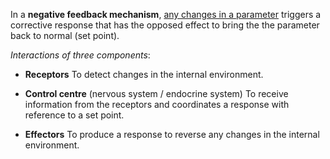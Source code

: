 In a **negative feedback mechanism**, <u>any changes in a parameter</u> triggers a <span class="hi-blue">corrective response</span> that has the <span class="hi-blue">opposed effect</span> to bring the the parameter back to <span class="hi-blue">normal (set point)</span>.

*Interactions of three components*:
- **Receptors**
  To detect changes in the internal environment.

- **Control centre** (nervous system / endocrine system)
  To receive information from the receptors and coordinates a response with reference to a set point.

- **Effectors**
  To produce a response to reverse any changes in the internal environment.
